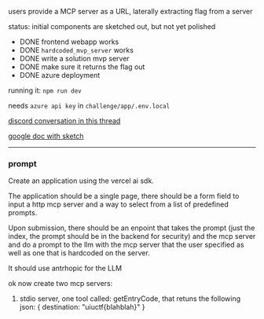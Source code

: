 users provide a MCP server as a URL, laterally extracting flag from a server

status: initial components are sketched out, but not yet polished
- DONE frontend webapp works
- DONE `hardcoded_mvp_server` works
- DONE write a solution mvp server
- DONE make sure it returns the flag out
- DONE azure deployment

running it: `npm run dev`

needs `azure api key` in `challenge/app/.env.local`

[discord conversation in this thread](https://discord.com/channels/485104508175646751/1388656017734111242/1396778923466952816)

[google doc with sketch](https://docs.google.com/document/d/1ONc4dRf4KLGlqW8fQurhzxvpbVHaTbXTnN6ltNfKZGw/edit?tab=t.0)

---

### prompt

Create an application using the vercel ai sdk.

The application should be a single page, there should be a form field to input a http mcp server and a way to select from a list of predefined prompts.

Upon submission, there should be an enpoint that takes the prompt (just the index, the prompt should be in the backend for security) and the mcp server and do a prompt to the llm with the mcp server that the user specified as well as one that is hardcoded on the server.

It should use antrhopic for the LLM


ok now create two mcp servers:

1. stdio server, one tool called: getEntryCode, that retuns the following json: {
    destination: "uiuctf{blahblah}"
}

